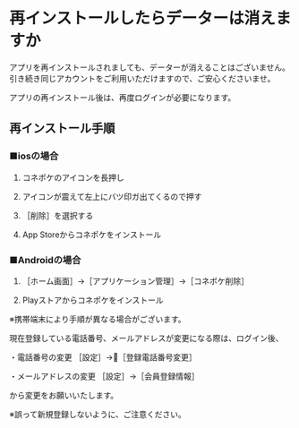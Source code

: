 # 再インストールしたらデーターは消えますか

アプリを再インストールされましても、データーが消えることはございません。  
引き続き同じアカウントをご利用いただけますので、ご安心くださいませ。

アプリの再インストール後は、再度ログインが必要になります。

## 再インストール手順

### ■iosの場合

1. コネポケのアイコンを長押し

1. アイコンが震えて左上にバツ印ガ出てくるので押す

1. ［削除］を選択する

1. App Storeからコネポケをインストール

### ■Androidの場合

1. ［ホーム画面］→［アプリケーション管理］→［コネポケ削除］

1. Playストアからコネポケをインストール

※携帯端末により手順が異なる場合がございます。

   現在登録している電話番号、メールアドレスが変更になる際は、ログイン後、

   ・電話番号の変更
   ［設定］→［登録電話番号変更］

   ・メールアドレスの変更
   ［設定］→［会員登録情報］

   から変更をお願いいたします。

   ※誤って新規登録しないように、ご注意ください。
